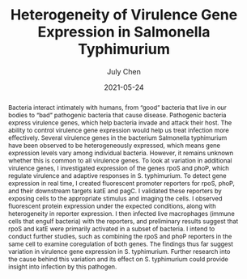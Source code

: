---
author: July Chen
title: Heterogeneity of Virulence Gene Expression in Salmonella Typhimurium
date: 2021-05-24
abstract: |
    Bacteria interact intimately with humans, from “good” bacteria that live in our bodies to “bad” pathogenic bacteria that cause disease. Pathogenic bacteria express virulence genes, which help bacteria invade and attack their host. The ability to control virulence gene expression would help us treat infection more effectively. Several virulence genes in the bacterium Salmonella typhimurium have been observed to be heterogeneously expressed, which means gene expression levels vary among individual bacteria. However, it remains unknown whether this is common to all virulence genes. To look at variation in additional virulence genes, I investigated expression of the genes rpoS and phoP, which regulate virulence and adaptive responses in S. typhimurium. To detect gene expression in real time, I created fluorescent promoter reporters for rpoS, phoP, and their downstream targets katE and pagC. I validated these reporters by exposing cells to the appropriate stimulus and imaging the cells. I observed fluorescent protein expression under the expected conditions, along with heterogeneity in reporter expression. I then infected live macrophages (immune cells that engulf bacteria) with the reporters, and preliminary results suggest that rpoS and katE were primarily activated in a subset of bacteria. I intend to conduct further studies, such as combining the rpoS and phoP reporters in the same cell to examine coregulation of both genes. The findings thus far suggest variation in virulence gene expression in  S. typhimurium. Further research into the cause behind this variation and its effect on S. typhimurium could provide insight into infection by this pathogen.
college: "Weinberg College of Arts and Sciences"
subject: "Life Sciences"
major: Biological Sciences, Psychology
senior_thesis: no
our_funding: yes
faculty_advisor: Dr. Keara Lane
doi: 10.21985/n2-2msn-y735
---